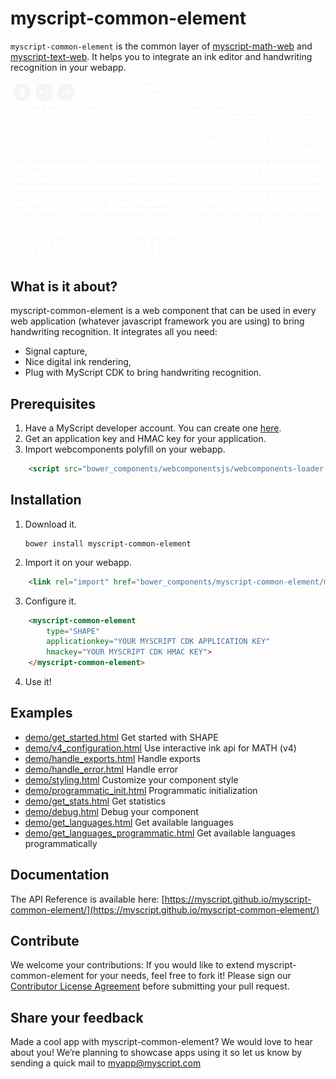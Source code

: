 # myscript-common-element

`myscript-common-element` is the common layer of [myscript-math-web](https://github.com/MyScript/myscript-math-web) and [myscript-text-web](https://github.com/MyScript/myscript-text-web). 
It helps you to integrate an ink editor and handwriting recognition in your webapp.
 
![myscript-common-element preview](./preview.gif)

## What is it about?

myscript-common-element is a web component that can be used in every web application (whatever javascript framework you are using) to bring handwriting recognition. 
It integrates all you need:
* Signal capture,
* Nice digital ink rendering,
* Plug with MyScript CDK to bring handwriting recognition.

## Prerequisites

1. Have a MyScript developer account. You can create one [here](https://dev.myscript.com/).
2. Get an application key and HMAC key for your application.
3. Import webcomponents polyfill on your webapp.

```html
    <script src="bower_components/webcomponentsjs/webcomponents-loader.js"></script>
```
 
## Installation

1. Download it.

       bower install myscript-common-element

2. Import it on your webapp.

```html
    <link rel="import" href="bower_components/myscript-common-element/myscript-common-element.html">
```

3. Configure it.

```html
    <myscript-common-element
        type="SHAPE"
        applicationkey="YOUR MYSCRIPT CDK APPLICATION KEY"
        hmackey="YOUR MYSCRIPT CDK HMAC KEY">
    </myscript-common-element>
```
   
4. Use it!

## Examples

- [demo/get_started.html](demo/get_started.html) Get started with SHAPE
- [demo/v4_configuration.html](demo/v4_configuration.html) Use interactive ink api for MATH (v4)
- [demo/handle_exports.html](demo/handle_exports.html) Handle exports
- [demo/handle_error.html](demo/handle_error.html) Handle error
- [demo/styling.html](demo/styling.html) Customize your component style
- [demo/programmatic_init.html](demo/programmatic_init.html) Programmatic initialization
- [demo/get_stats.html](demo/get_stats.html) Get statistics
- [demo/debug.html](demo/debug.html) Debug your component
- [demo/get_languages.html](demo/get_languages.html) Get available languages
- [demo/get_languages_programmatic.html](demo/get_languages_programmatic.html) Get available languages programmatically

## Documentation

The API Reference is available here: [https://myscript.github.io/myscript-common-element/](https://myscript.github.io/myscript-common-element/)

## Contribute

We welcome your contributions:
If you would like to extend myscript-common-element for your needs, feel free to fork it!
Please sign our [Contributor License Agreement](CONTRIBUTING.md) before submitting your pull request.

## Share your feedback

Made a cool app with myscript-common-element? We would love to hear about you!
We’re planning to showcase apps using it so let us know by sending a quick mail to [myapp@myscript.com](mailto://myapp@myscript.com)
